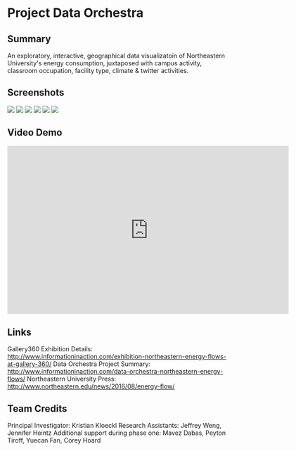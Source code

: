 # Project Data Orchestra

## Summary
An exploratory, interactive, geographical data visualizatoin of Northeastern University's energy consumption, juxtaposed with campus activity, classroom occupation, facility type, climate & twitter activities.

## Screenshots
<img src="http://www.informationinaction.com/wp-content/uploads/2015/09/northeastern-energy-flows_data-orchestra.jpg" />
<img src="http://www.informationinaction.com/wp-content/uploads/2015/09/month-view-pop-ups-i-menu.jpg" />
<img src="http://www.informationinaction.com/wp-content/uploads/2015/09/i-menu.jpg" />
<img src="http://www.informationinaction.com/wp-content/uploads/2015/09/pop-up_building_lables.jpg" />
<img src="http://www.informationinaction.com/wp-content/uploads/2015/09/i-menu_add_scores.jpg" />
<img src="http://www.informationinaction.com/wp-content/uploads/2015/09/temporal_scales.jpg" />

## Video Demo
<iframe width="640" height="383" src="https://www.youtube.com/embed/8ulJf-5w1co" frameborder="0" allowfullscreen></iframe>

## Links
Gallery360 Exhibition Details: http://www.informationinaction.com/exhibition-northeastern-energy-flows-at-gallery-360/
Data Orchestra Project Summary: http://www.informationinaction.com/data-orchestra-northeastern-energy-flows/
Northeastern University Press: http://www.northeastern.edu/news/2016/08/energy-flow/

## Team Credits
Principal Investigator: Kristian Kloeckl
Research Assistants: Jeffrey Weng, Jennifer Heintz
Additional support during phase one: Mavez Dabas, Peyton Tiroff, Yuecan Fan, Corey Hoard
